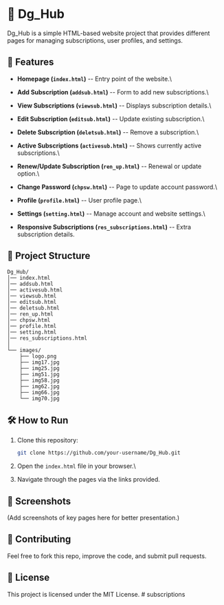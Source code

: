 # 📌 Dg_Hub

Dg_Hub is a simple HTML-based website project that provides different
pages for managing subscriptions, user profiles, and settings.


## 🚀 Features

-   **Homepage (`index.html`)** -- Entry point of the website.\
  
-   **Add Subscription (`addsub.html`)** -- Form to add new
    subscriptions.\
    
-   **View Subscriptions (`viewsub.html`)** -- Displays subscription
    details.\
    
-   **Edit Subscription (`editsub.html`)** -- Update existing
    subscription.\
    
-   **Delete Subscription (`deletsub.html`)** -- Remove a subscription.\
  
-   **Active Subscriptions (`activesub.html`)** -- Shows currently
    active subscriptions.\

-   **Renew/Update Subscription (`ren_up.html`)** -- Renewal or update
    option.\
    
-   **Change Password (`chpsw.html`)** -- Page to update account
    password.\
    
-   **Profile (`profile.html`)** -- User profile page.\
  
-   **Settings (`setting.html`)** -- Manage account and website
    settings.\
    
-   **Responsive Subscriptions (`res_subscriptions.html`)** -- Extra
    subscription details.

## 📂 Project Structure

    Dg_Hub/
    │── index.html
    │── addsub.html
    │── activesub.html
    │── viewsub.html
    │── editsub.html
    │── deletsub.html
    │── ren_up.html
    │── chpsw.html
    │── profile.html
    │── setting.html
    │── res_subscriptions.html
    │
    └── images/
        ├── logo.png
        ├── img17.jpg
        ├── img25.jpg
        ├── img51.jpg
        ├── img58.jpg
        ├── img62.jpg
        ├── img66.jpg
        └── img70.jpg

## 🛠️ How to Run

1.  Clone this repository:

    ``` bash
    git clone https://github.com/your-username/Dg_Hub.git
    ```

2.  Open the `index.html` file in your browser.\

3.  Navigate through the pages via the links provided.

## 📸 Screenshots

(Add screenshots of key pages here for better presentation.)

## 🤝 Contributing

Feel free to fork this repo, improve the code, and submit pull requests.

## 📄 License

This project is licensed under the MIT License.
#   s u b s c r i p t i o n s 
 
 
